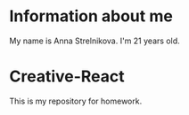 # Information about me
My name is Anna Strelnikova. I'm 21 years old.
# Creative-React
This is my repository for homework.
